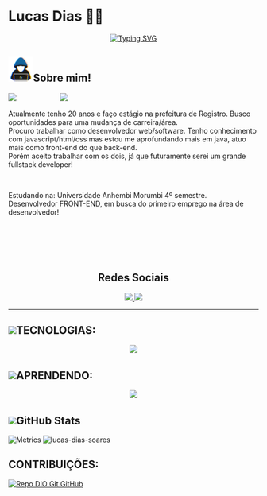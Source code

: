 <h1>Lucas Dias 👨‍💻</h1>

<p align="center">
   <a href="https://git.io/typing-svg"><img src="https://readme-typing-svg.demolab.com?font=Fira+Code&size=30&pause=1000&color=FFDB56&center=true&vCenter=true&width=500&height=100&lines=Front-end+Developer+%F0%9F%92%BB;Computer+Scientist+%E2%9D%A4" alt="Typing SVG" /></a>
</p>

<h2><picture><img src = "https://github.com/0xAbdulKhalid/0xAbdulKhalid/raw/main/assets/mdImages/about_me.gif" width = 50px/></picture>Sobre mim!</h2>
<img align='right' src="https://awesome-github-stats.azurewebsites.net/user-stats/lucas-dias-soares?cardType=level&theme=dracula&preferLogin=false" width=400/>
<img src="https://img.shields.io/static/v1?label=Overview&message=lucas-dias-soares&color=f8efd4&style=for-the-badge&logo=GitHub"/>
<p>Atualmente tenho 20 anos e faço estágio na prefeitura de Registro. Busco oportunidades para uma mudança de carreira/área.<br/> Procuro trabalhar como desenvolvedor web/software. Tenho conhecimento com javascript/html/css mas estou me aprofundando mais em java, atuo mais como front-end do que back-end.<br/> Porém aceito trabalhar com os dois, já que futuramente serei um grande fullstack developer!</p>
<br/>
<p>Estudando na: Universidade Anhembi Morumbi 4º semestre.<br/>Desenvolvedor FRONT-END, em busca do primeiro emprego na área de desenvolvedor!</p>

<br><br><br><br>

<h2 align="center">Redes Sociais</h2>

<div align="center">
    <a href = "mailto: dias8489@gmail.com">
      <img width="27" src="https://cdn-icons-png.flaticon.com/512/732/732200.png" />
    </a>
    <a href = "https://www.linkedin.com/in/lucas-dias-soares-8b44a0228/">
      <img width="25" src="https://cdn-icons-png.flaticon.com/512/3536/3536505.png"/>
    </a>
</div>

<hr>

<h2><img src="https://media2.giphy.com/media/QssGEmpkyEOhBCb7e1/giphy.gif?cid=ecf05e47a0n3gi1bfqntqmob8g9aid1oyj2wr3ds3mg700bl&rid=giphy.gif" width ="25"/>TECNOLOGIAS:</h2>
<p align="center">
  <a href="https://skillicons.dev">
    <img src="https://skillicons.dev/icons?i=css,html,eclipse,vscode,git,github,py,styledcomponents,discord&perline=14" />
  </a>
  <h2><img src="https://media2.giphy.com/media/juua9i2c2fA0AIp2iq/giphy.gif?cid=ecf05e47toumqdv4j11uphpu3jwyd67v0c7pwe0u0xtq9kix&ep=v1_gifs_related&rid=giphy.gif&ct=s" width="25"/>APRENDENDO:</h2>
  <p align="center">
    <a href="https://skillicons.dev">
      <img src="https://skillicons.dev/icons?i=java,js,angular,nextjs,postgres,bootstrap,&perline=14" />
    </a>
  </p>
</p>

<h2><img src="https://media.giphy.com/media/iY8CRBdQXODJSCERIr/giphy.gif" width="35"/>GitHub Stats</h2>

<div style="display: inline">
  <img src="https://metrics.lecoq.io/lucas-dias-soares?template=classic&languages=1&habits=1&isocalendar=1&base=header%2C%20activity%2C%20community%2C%20repositories%2C%20metadata&base.indepth=false&base.hireable=false&base.skip=false&isocalendar=false&isocalendar.duration=half-year&languages=false&languages.ignored=html%2C%20css&languages.limit=8&languages.threshold=0%25&languages.other=false&languages.colors=github&languages.sections=most-used&languages.indepth=false&languages.analysis.timeout=15&languages.analysis.timeout.repositories=7.5&languages.categories=markup%2C%20programming&languages.recent.categories=markup%2C%20programming&languages.recent.load=300&languages.recent.days=14&habits=false&habits.from=200&habits.days=14&habits.facts=true&habits.charts=false&habits.charts.type=classic&habits.trim=false&habits.languages.limit=8&habits.languages.threshold=0%25&config.timezone=America%2FSao_Paulo&config.display=large" alt="Metrics"/>
  <img src="https://github-readme-stats.vercel.app/api/top-langs?username=lucas-dias-soares&langs_count=10&show_icons=true&locale=en&layout=compact&theme=dracula" alt="lucas-dias-soares" height="192px" align="top"/>
</div>

<h2>CONTRIBUIÇÕES:</h2>

<a href="https://github.com/elidianaandrade/dio-lab-open-source" target="lucas-dias-soares">
  <img src="https://github-readme-stats.vercel.app/api/pin/?username=elidianaandrade&repo=dio-lab-open-source&bg_color=000&border_color=30A3DC&show_icons=true&icon_color=30A3DC&title_color=E94D5F&text_color=FFF" alt="Repo DIO Git GitHub"/>
</a>
